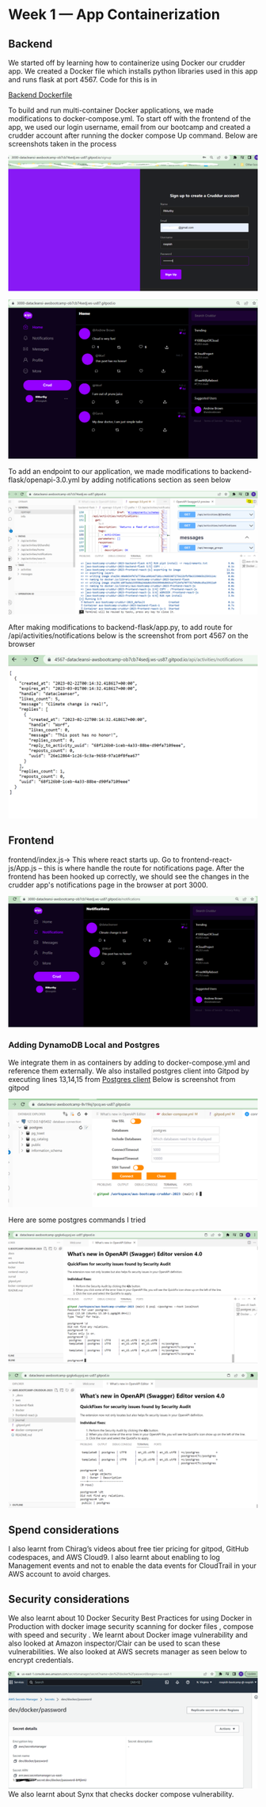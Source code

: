 # Week 1 — App Containerization

## Backend
We started off by learning how to containerize using Docker our crudder app. We created a Docker file which installs python libraries used in this app and runs flask at port 4567. Code for this is in

[Backend Dockerfile](https://github.com/DataCleansingEnthusiast/aws-bootcamp-cruddur-2023/blob/main/backend-flask/Dockerfile)

To build and run multi-container Docker applications, we made modifications to docker-compose.yml. To start off with the frontend of the app, we used our login username, email from our bootcamp and created a crudder account after running the docker compose Up command.
Below are screenshots taken in the process

![Crudder acct Signing up](assets/week1_Crudder_accountSignup1.png)

![Cruddr Signed In](assets/week1_Crudder_accountSignedUp.png)

To add an endpoint to our application, we made modifications to backend-flask/openapi-3.0.yml by adding notifications section as seen below

![Adding Endpoint](assets/week1_preview_api.png)

After making modifications to backend-flask/app.py, to add route for /api/activities/notifications below is the screenshot from port 4567 on the browser

![Backend JSON](assets/week1_Notifications_backendJSON.png)

## Frontend
frontend/index.js-> This where react starts up.
Go to frontend-react-js/App.js – this is where handle the route for notifications page. After the frontend has been hooked up correctly, we should see the changes in the crudder app's notifications page in the browser at port 3000. 

![Notifications](assets/week1_NotificationsFeedPage.png)

### Adding DynamoDB Local and Postgres
We integrate them in as containers by adding to docker-compose.yml and reference them externally. We also installed postgres client into Gitpod by executing lines 13,14,15 from [Postgres client](https://github.com/DataCleansingEnthusiast/aws-bootcamp-cruddur-2023/blob/main/.gitpod.yml)
Below is screenshot from gitpod

![postgres connect](assets/week1_postgresConnect.png)

Here are some postgres commands I tried

![postgres commands](assets/week1_postgresCommand1.png)

![postgres more commands](assets/week1_postgresCommand2.png)


## Spend considerations
I also learnt from Chirag’s videos about free tier pricing for gitpod, GitHub codespaces, and AWS Cloud9. I also learnt about enabling to log Management events and not to enable the data events for CloudTrail in your AWS account to avoid charges.

## Security considerations
We also learnt about 10 Docker Security Best Practices for using Docker in Production with docker image security scanning for docker files , compose with speed and security . We learnt about Docker image vulnerability and also looked at Amazon inspector/Clair can be used to scan these vulnerabilities. We also looked at AWS secrets manager as seen below to encrypt credentials.

![AWS secrets Manager](assets/week1_AWSSecretsManager.PNG)
We also learnt about Synx that checks docker compose vulnerability.
